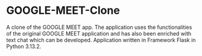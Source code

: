 # GOOGLE-MEET-Clone
A clone of the GOOGLE MEET app. The application uses the functionalities of the original GOOGLE MEET application and has also been enriched with text chat which can be developed. Application written in Framework Flask in Python 3.13.2.
